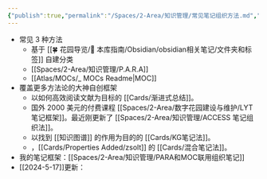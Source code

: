 ```yaml
---
{"publish":true,"permalink":"/Spaces/2-Area/知识管理/常见笔记组织方法.md","title":"常见笔记组织方法","created":"2022-06-09","modified":"2024-05-17","published":"2025-07-09T19:55:32.332+08:00","cssclasses":""}
---
```



- 常见 3 种方法
	- 基于 [[🍀 花园导览/🧰 本库指南/Obsidian/obsidian相关笔记/文件夹和标签]] 自建分类
	- [[Spaces/2-Area/知识管理/P.A.R.A]]
	- [[Atlas/MOCs/_ MOCs Readme\|MOC]]
- 覆盖更多方法论的大神自创框架
	- 以如何高效阅读文献为目标的 [[Cards/渐进式总结]]。
	- 国外 2000 美元的付费课程 [[Spaces/2-Area/数字花园建设与维护/LYT 笔记框架]]。最近刚更新了 [[Spaces/2-Area/知识管理/ACCESS 笔记组织法]]。
	- 以找到 [[知识图谱]] 的作用为目的的 [[Cards/KG笔记法]]。
	- ，[[Cards/Properties Added/zsolt]] 的 [[Cards/混合笔记法]]。
- 我的笔记框架：[[Spaces/2-Area/知识管理/PARA和MOC联用组织笔记]]
- [[2024-5-17]]更新：